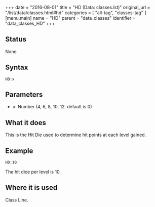 +++
date = "2016-08-01"
title = "HD (Data: classes.lst)"
original_url = "/list/data/classes.html#hd"
categories = [ "all-tag", "classes-tag" ]
[menu.main]
    name = "HD"
    parent = "data_classes"
    identifier = "data_classes_HD"
+++

## Status

None

## Syntax

`HD:x`

## Parameters

-   x: Number (4, 6, 8, 10, 12. default is 0)



What it does
------------

This is the Hit Die used to determine hit points at each level gained.

Example
-------

`HD:10`

The hit dice per level is 10.

Where it is used
----------------

Class Line.

